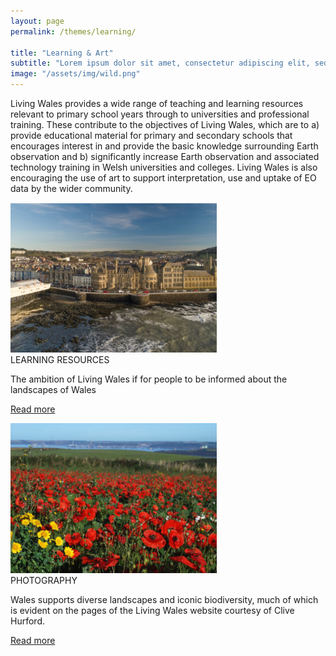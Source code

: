```yaml
---
layout: page
permalink: /themes/learning/

title: "Learning & Art"
subtitle: "Lorem ipsum dolor sit amet, consectetur adipiscing elit, sed do eiusmod tempor incididunt ut labore et dolore magna"
image: "/assets/img/wild.png"
---
```


<!-- country-subpage-blog-start -->
<div class="container mt-80 mb-80 future-landscapes-main">
    <div class="row">
        <div class="col-12 col-sm-12 col-md-10 offset-md-1 mb-80">
            <p>Living Wales provides a wide range of teaching and learning resources relevant to primary school years through to universities and professional training. These contribute to the objectives of Living Wales, which are to a) provide educational material for primary and secondary schools that encourages interest in and provide the basic knowledge surrounding Earth observation and b) significantly increase Earth observation and associated technology training in Welsh universities and colleges. Living Wales is also encouraging the use of art to support interpretation, use and uptake of EO data by the wider community.</p>
        </div>
    </div>
    <div class="row">
        <div class="col-12 col-sm-6 col-md-4">
            <a href="/themes/change/agriculture-changes/"><img src="/assets/img/learning-resources.png" alt="img"></a>
            <div class="future-dsc">
                <div class="future-dsc-title">LEARNING RESOURCES</div>
                <p>The ambition of Living Wales if for people to be informed about the landscapes of Wales</p>
                <p class="pt-2"><a href="/themes/change/agriculture-changes/" class="learn-more-link">Read more</a></p>
            </div>
        </div>
        <div class="col-12 col-sm-6 col-md-4">
            <a href="#"><img src="/assets/img/photography.jpg" alt="img"></a>
            <div class="future-dsc">
                <div class="future-dsc-title">PHOTOGRAPHY</div>
                <p>Wales supports diverse landscapes and iconic biodiversity, much of which is evident on the pages of the Living Wales website courtesy of Clive Hurford. </p>
                <p class="pt-2"><a href="#" class="learn-more-link">Read more</a></p>
            </div>
        </div>
    </div>
</div>
<!-- country-subpage-blog-end -->